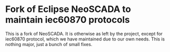 Fork of Eclipse NeoSCADA to maintain iec60870 protocols
=======================================================

This is a fork of NeoSCADA. It is otherwise as left by the project,
except for iec60870 protocol, which we have maintained due to our
own needs. This is nothing major, just a bunch of small fixes.

